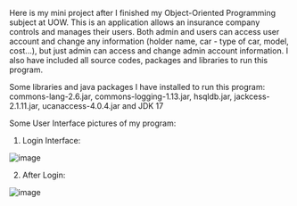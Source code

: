 Here is my mini project after I finished my Object-Oriented Programming subject at UOW. This is an application allows an insurance company controls and manages their users. Both admin and users can access user account and change any information (holder name, car - type of car, model, cost...), but just admin can access and change admin account information. I also have included all source codes, packages and libraries to run this program.

Some libraries and java packages I have installed to run this program: commons-lang-2.6.jar, commons-logging-1.13.jar, hsqldb.jar, jackcess-2.1.11.jar, ucanaccess-4.0.4.jar and JDK 17

Some User Interface pictures of my program:

1. Login Interface:

![image](https://user-images.githubusercontent.com/60871839/180447611-989ea892-c55e-4a5f-97a8-92777fb6a111.png)

2. After Login:

![image](https://user-images.githubusercontent.com/60871839/180447692-4eeaca73-2a38-4c60-9f2d-3a387ad04fef.png)


